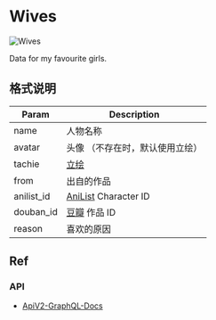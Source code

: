 # Wives

![Wives](https://github.com/YunYouJun/wives/workflows/Wives/badge.svg)

Data for my favourite girls.

## 格式说明

| Param      | Description                                 |
| ---------- | ------------------------------------------- |
| name       | 人物名称                                    |
| avatar     | 头像 （不存在时，默认使用立绘）             |
| tachie     | [立绘](https://mzh.moegirl.org.cn/立绘)     |
| from       | 出自的作品                                  |
| anilist_id | [AniList](https://anilist.co/) Character ID |
| douban_id  | [豆瓣](https://www.douban.com/) 作品 ID     |
| reason     | 喜欢的原因                                  |

## Ref

### API

- [ApiV2-GraphQL-Docs](https://github.com/AniList/ApiV2-GraphQL-Docs)
